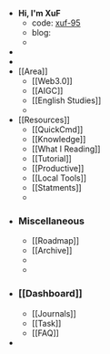- **Hi, I'm XuF**
	- code: [xuf-95](https://xuf-95.github.io/logseq-notes-repo/#/page/contents)
	- blog:
	-
-
-
- [[Area]]
	- [[Web3.0]]
	- [[AIGC]]
	- [[English Studies]]
	-
- [[Resources]]
	- [[QuickCmd]]
	- [[Knowledge]]
	- [[What I Reading]]
	- [[Tutorial]]
	- [[Productive]]
	- [[Local Tools]]
	- [[Statments]]
	-
- ### Miscellaneous
	- [[Roadmap]]
	- [[Archive]]
	-
	-
- ### [[Dashboard]]
	- [[Journals]]
	- [[Task]]
	- [[FAQ]]
-